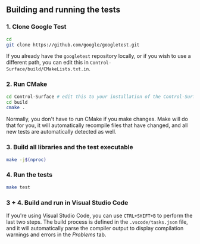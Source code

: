 ## Building and running the tests

### 1. Clone Google Test

```sh
cd
git clone https://github.com/google/googletest.git
```

If you already have the `googletest` repository locally, or if you wish to use
a different path, you can edit this in `Control-Surface/build/CMakeLists.txt.in`.

### 2. Run CMake
```sh
cd Control-Surface # edit this to your installation of the Control-Surface repo.
cd build
cmake .
```

Normally, you don't have to run CMake if you make changes. Make will do that for
you, it will automatically recompile files that have changed, and all new tests
are automatically detected as well.

### 3. Build all libraries and the test executable
```sh
make -j$(nproc)
```

### 4. Run the tests
```sh
make test
```

### 3 + 4. Build and run in Visual Studio Code
If you're using Visual Studio Code, you can use `CTRL+SHIFT+B` to perform the
last two steps. The build process is defined in the `.vscode/tasks.json` file,
and it will automatically parse the compiler output to display compilation 
warnings and errors in the _Problems_ tab.